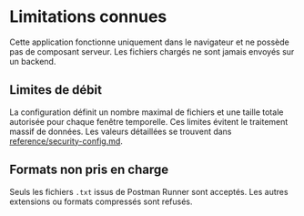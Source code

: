 # Limitations connues

Cette application fonctionne uniquement dans le navigateur et ne possède pas de composant serveur. Les fichiers chargés ne sont jamais envoyés sur un backend.

## Limites de débit

La configuration définit un nombre maximal de fichiers et une taille totale autorisée pour chaque fenêtre temporelle. Ces limites évitent le traitement massif de données. Les valeurs détaillées se trouvent dans [reference/security-config.md](../reference/security-config.md).

## Formats non pris en charge

Seuls les fichiers `.txt` issus de Postman Runner sont acceptés. Les autres extensions ou formats compressés sont refusés.
